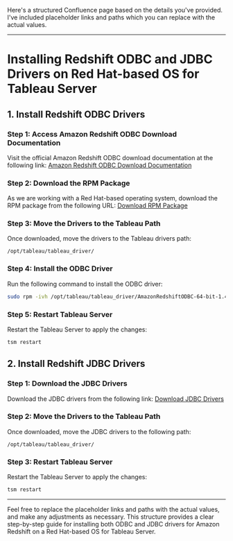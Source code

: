 Here's a structured Confluence page based on the details you've provided. I've included placeholder links and paths which you can replace with the actual values.

---

# Installing Redshift ODBC and JDBC Drivers on Red Hat-based OS for Tableau Server

## 1. Install Redshift ODBC Drivers

### Step 1: Access Amazon Redshift ODBC Download Documentation
Visit the official Amazon Redshift ODBC download documentation at the following link:
[Amazon Redshift ODBC Download Documentation](https://docs.aws.amazon.com/redshift/latest/mgmt/configure-odbc-connection.html)

### Step 2: Download the RPM Package
As we are working with a Red Hat-based operating system, download the RPM package from the following URL:
[Download RPM Package](https://s3.amazonaws.com/redshift-downloads/drivers/odbc/1.4.34.1000/AmazonRedshiftODBC-64-bit-1.4.34.1000-1.x86_64.rpm)

### Step 3: Move the Drivers to the Tableau Path
Once downloaded, move the drivers to the Tableau drivers path:
```plaintext
/opt/tableau/tableau_driver/
```

### Step 4: Install the ODBC Driver
Run the following command to install the ODBC driver:
```bash
sudo rpm -ivh /opt/tableau/tableau_driver/AmazonRedshiftODBC-64-bit-1.4.34.1000-1.x86_64.rpm
```

### Step 5: Restart Tableau Server
Restart the Tableau Server to apply the changes:
```bash
tsm restart
```

## 2. Install Redshift JDBC Drivers

### Step 1: Download the JDBC Drivers
Download the JDBC drivers from the following link:
[Download JDBC Drivers](https://s3.amazonaws.com/redshift-downloads/drivers/jdbc/2.0.0.4/AmazonRedshiftJDBC42-2.0.0.4.jar)

### Step 2: Move the Drivers to the Tableau Path
Once downloaded, move the JDBC drivers to the following path:
```plaintext
/opt/tableau/tableau_driver/
```

### Step 3: Restart Tableau Server
Restart the Tableau Server to apply the changes:
```bash
tsm restart
```

---

Feel free to replace the placeholder links and paths with the actual values, and make any adjustments as necessary. This structure provides a clear step-by-step guide for installing both ODBC and JDBC drivers for Amazon Redshift on a Red Hat-based OS for Tableau Server.
